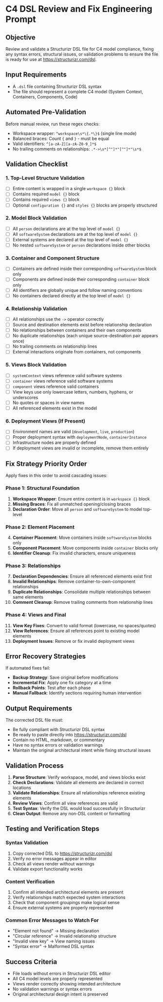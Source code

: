 # C4 DSL Review and Fix Engineering Prompt

## Objective
Review and validate a Structurizr DSL file for C4 model compliance, fixing any syntax errors, structural issues, or validation problems to ensure the file is ready for use at https://structurizr.com/dsl.

## Input Requirements
- A `.dsl` file containing Structurizr DSL syntax
- The file should represent a complete C4 model (System Context, Containers, Components, Code)

## Automated Pre-Validation
Before manual review, run these regex checks:
- Workspace wrapper: `^workspace\s*\{.*\}$` (single line mode)
- Balanced braces: Count `{` and `}` - must be equal
- Valid identifiers: `^[a-zA-Z][a-zA-Z0-9_]*$`
- No trailing comments on relationships: `.*->\s*[^"]*"[^"]*"\s*$`

## Validation Checklist

### 1. Top-Level Structure Validation
- [ ] Entire content is wrapped in a single `workspace {}` block
- [ ] Contains required `model {}` block
- [ ] Contains required `views {}` block
- [ ] Optional `configuration {}` and `styles {}` blocks are properly structured

### 2. Model Block Validation
- [ ] All `person` declarations are at the top level of `model {}`
- [ ] All `softwareSystem` declarations are at the top level of `model {}`
- [ ] External systems are declared at the top level of `model {}`
- [ ] No nested `softwareSystem` or `person` declarations inside other blocks

### 3. Container and Component Structure
- [ ] Containers are defined inside their corresponding `softwareSystem` block only
- [ ] Components are defined inside their corresponding `container` block only
- [ ] All identifiers are globally unique and follow naming conventions
- [ ] No containers declared directly at the top level of `model {}`

### 4. Relationship Validation
- [ ] All relationships use the `->` operator correctly
- [ ] Source and destination elements exist before relationship declaration
- [ ] No relationships between containers and their own components
- [ ] No duplicate relationships (each unique source-destination pair appears once)
- [ ] No trailing comments on relationship lines
- [ ] External interactions originate from containers, not components

### 5. Views Block Validation
- [ ] `systemContext` views reference valid software systems
- [ ] `container` views reference valid software systems
- [ ] `component` views reference valid containers
- [ ] View keys use only lowercase letters, numbers, hyphens, or underscores
- [ ] No quotes or spaces in view names
- [ ] All referenced elements exist in the model

### 6. Deployment Views (If Present)
- [ ] Environment names are valid (`development`, `live`, `production`)
- [ ] Proper deployment syntax with `deploymentNode`, `containerInstance`
- [ ] Infrastructure nodes are properly defined
- [ ] If deployment views are invalid or incomplete, remove them entirely

## Fix Strategy Priority Order
Apply fixes in this order to avoid cascading issues:

### Phase 1: Structural Foundation
1. **Workspace Wrapper**: Ensure entire content is in `workspace {}` block
2. **Missing Braces**: Fix all unmatched opening/closing braces
3. **Declaration Order**: Move all `person` and `softwareSystem` to model top-level

### Phase 2: Element Placement  
4. **Container Placement**: Move containers inside `softwareSystem` blocks only
5. **Component Placement**: Move components inside `container` blocks only
6. **Identifier Cleanup**: Fix invalid characters, ensure uniqueness

### Phase 3: Relationships
7. **Declaration Dependencies**: Ensure all referenced elements exist first
8. **Invalid Relationships**: Remove container-to-own-component relationships  
9. **Duplicate Relationships**: Consolidate multiple relationships between same elements
10. **Comment Cleanup**: Remove trailing comments from relationship lines

### Phase 4: Views and Final
11. **View Key Fixes**: Convert to valid format (lowercase, no spaces/quotes)
12. **View References**: Ensure all references point to existing model elements
13. **Deployment Issues**: Remove or fix invalid deployment views

## Error Recovery Strategies
If automated fixes fail:
- **Backup Strategy**: Save original before modifications
- **Incremental Fix**: Apply one fix category at a time  
- **Rollback Points**: Test after each phase
- **Manual Fallback**: Identify sections requiring human intervention

## Output Requirements

The corrected DSL file must:
- Be fully compliant with Structurizr DSL syntax
- Be ready to paste directly into https://structurizr.com/dsl
- Contain no HTML, markdown, or commentary
- Have no syntax errors or validation warnings
- Maintain the original architectural intent while fixing structural issues

## Validation Process

1. **Parse Structure**: Verify workspace, model, and views blocks exist
2. **Check Declarations**: Validate all elements are declared in correct locations
3. **Validate Relationships**: Ensure all relationships reference existing elements
4. **Review Views**: Confirm all view references are valid
5. **Test Syntax**: Verify the DSL would load successfully in Structurizr
6. **Clean Output**: Remove any non-DSL content or formatting

## Testing and Verification Steps

### Syntax Validation
1. Copy corrected DSL to https://structurizr.com/dsl
2. Verify no error messages appear in editor
3. Check all views render without warnings
4. Validate export functionality works

### Content Verification  
1. Confirm all intended architectural elements are present
2. Verify relationships match expected system interactions
3. Check that component groupings make logical sense
4. Ensure external systems are properly represented

### Common Error Messages to Watch For
- "Element not found" → Missing declaration
- "Circular reference" → Invalid relationship structure  
- "Invalid view key" → View naming issues
- "Syntax error" → Malformed DSL syntax

## Success Criteria

- File loads without errors in Structurizr DSL editor
- All C4 model levels are properly represented
- Views render correctly showing intended architecture
- No validation warnings or syntax errors
- Original architectural design intent is preserved